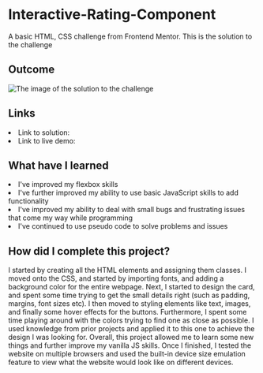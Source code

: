 # Interactive-Rating-Component
A basic HTML, CSS challenge from Frontend Mentor. This is the solution to the challenge

<h2> Outcome </h2>

<img src="" alt="The image of the solution to the challenge">

<h2> Links </h2>

<li> Link to solution:  </li>
<li> Link to live demo:  </li>

<h2> What have I learned </h2>

<li> I've improved my flexbox skills </li>
<li> I've further improved my ability to use basic JavaScript skills to add functionality </li>
<li> I've improved my ability to deal with small bugs and frustrating issues that come my way while programming </li>
<li> I've continued to use pseudo code to solve problems and issues </li>

<h2> How did I complete this project? </h2>

<p> I started by creating all the HTML elements and assigning them classes. I moved onto the CSS, and started by importing fonts, and adding a background color for the entire webpage. Next, I started to design the card, and spent some time trying to get the small details right (such as padding, margins, font sizes etc). I then moved to styling elements like text, images, and finally some hover effects for the buttons. Furthermore, I spent some time playing around with the colors trying to find one as close as possible. I used knowledge from prior projects and applied it to this one to achieve the design I was looking for. Overall, this project allowed me to learn some new things and further improve my vanilla JS skills. Once I finished, I tested the website on multiple browsers and used the built-in device size emulation feature to view what the website would look like on different devices. </p>
